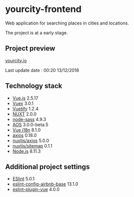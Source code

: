 # yourcity-frontend

Web application for searching places in cities and locations.

The project is at a early stage.

>  

## Project preview

[yourcity.io](https://yourcity.io)

Last update date : 00:20 13/12/2018

## Technology stack

- [Vue.js](https://vuejs.org/) 2.5.17
- [Vuex](https://github.com/vuejs/vuex) 3.0.1
- [Vuetify](https://vuetifyjs.com/) 1.2.4
- [NUXT](https://nuxtjs.org/) 2.0.0
- [node-sass](https://github.com/sass/node-sass) 4.9.3
- [AOS](https://michalsnik.github.io/aos/) 3.0.0-beta.5
- [Vue i18n](https://kazupon.github.io/vue-i18n/) 8.1.0
- [axios](https://github.com/axios/axios) 0.18.0
- [nuxtjs/axios](https://github.com/nuxt-community/axios-module) 5.0.0
- [nuxtjs/sitemap](https://github.com/nuxt-community/sitemap-module) 0.1.1
- [Node.js](https://nodejs.org/en/) 8.11.3

## Additional project settings

- [ESlint](https://eslint.org/) 5.0.1
- [eslint-config-airbnb-base](https://github.com/airbnb/javascript/tree/master/packages/eslint-config-airbnb-base) 13.1.0
- [eslint-plugin-vue](https://github.com/vuejs/eslint-plugin-vue) 4.0.0
